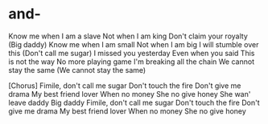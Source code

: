 ﻿# and-
Know me when I am a slave
Not when I am king
Don't claim your royalty (Big daddy)
Know me when I am small
Not when I am big
I will stumble over this (Don't call me sugar)
I missed you yesterday
Even when you said
This is not the way
No more playing game
I'm breaking all the chain
We cannot stay the same (We cannot stay the same)

[Chorus]
Fimile, don't call me sugar
Don't touch the fire
Don't give me drama
My best friend lover
When no money
She no give honey
She wan' leave daddy
Big daddy
Fimile, don't call me sugar
Don't touch the fire
Don't give me drama
My best friend lover
When no money
She no give honey
